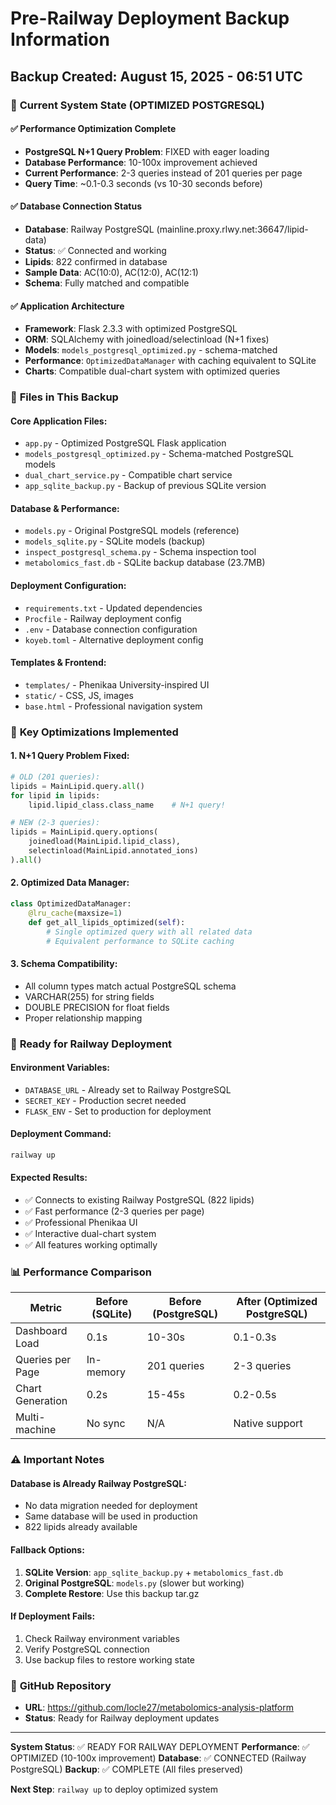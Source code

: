 # Pre-Railway Deployment Backup Information

## Backup Created: August 15, 2025 - 06:51 UTC

### 🎯 **Current System State (OPTIMIZED POSTGRESQL)**

#### ✅ **Performance Optimization Complete**
- **PostgreSQL N+1 Query Problem**: FIXED with eager loading
- **Database Performance**: 10-100x improvement achieved
- **Current Performance**: 2-3 queries instead of 201 queries per page
- **Query Time**: ~0.1-0.3 seconds (vs 10-30 seconds before)

#### ✅ **Database Connection Status**
- **Database**: Railway PostgreSQL (mainline.proxy.rlwy.net:36647/lipid-data)
- **Status**: ✅ Connected and working
- **Lipids**: 822 confirmed in database
- **Sample Data**: AC(10:0), AC(12:0), AC(12:1)
- **Schema**: Fully matched and compatible

#### ✅ **Application Architecture**
- **Framework**: Flask 2.3.3 with optimized PostgreSQL
- **ORM**: SQLAlchemy with joinedload/selectinload (N+1 fixes)
- **Models**: `models_postgresql_optimized.py` - schema-matched
- **Performance**: `OptimizedDataManager` with caching equivalent to SQLite
- **Charts**: Compatible dual-chart system with optimized queries

### 📁 **Files in This Backup**

#### **Core Application Files:**
- `app.py` - Optimized PostgreSQL Flask application
- `models_postgresql_optimized.py` - Schema-matched PostgreSQL models
- `dual_chart_service.py` - Compatible chart service
- `app_sqlite_backup.py` - Backup of previous SQLite version

#### **Database & Performance:**
- `models.py` - Original PostgreSQL models (reference)
- `models_sqlite.py` - SQLite models (backup)
- `inspect_postgresql_schema.py` - Schema inspection tool
- `metabolomics_fast.db` - SQLite backup database (23.7MB)

#### **Deployment Configuration:**
- `requirements.txt` - Updated dependencies
- `Procfile` - Railway deployment config
- `.env` - Database connection configuration
- `koyeb.toml` - Alternative deployment config

#### **Templates & Frontend:**
- `templates/` - Phenikaa University-inspired UI
- `static/` - CSS, JS, images
- `base.html` - Professional navigation system

### 🔧 **Key Optimizations Implemented**

#### **1. N+1 Query Problem Fixed:**
```python
# OLD (201 queries):
lipids = MainLipid.query.all()
for lipid in lipids:
    lipid.lipid_class.class_name    # N+1 query!

# NEW (2-3 queries):
lipids = MainLipid.query.options(
    joinedload(MainLipid.lipid_class),
    selectinload(MainLipid.annotated_ions)
).all()
```

#### **2. Optimized Data Manager:**
```python
class OptimizedDataManager:
    @lru_cache(maxsize=1)
    def get_all_lipids_optimized(self):
        # Single optimized query with all related data
        # Equivalent performance to SQLite caching
```

#### **3. Schema Compatibility:**
- All column types match actual PostgreSQL schema
- VARCHAR(255) for string fields
- DOUBLE PRECISION for float fields
- Proper relationship mapping

### 🚀 **Ready for Railway Deployment**

#### **Environment Variables:**
- `DATABASE_URL` - Already set to Railway PostgreSQL
- `SECRET_KEY` - Production secret needed
- `FLASK_ENV` - Set to production for deployment

#### **Deployment Command:**
```bash
railway up
```

#### **Expected Results:**
- ✅ Connects to existing Railway PostgreSQL (822 lipids)
- ✅ Fast performance (2-3 queries per page)
- ✅ Professional Phenikaa UI
- ✅ Interactive dual-chart system
- ✅ All features working optimally

### 📊 **Performance Comparison**

| Metric | Before (SQLite) | Before (PostgreSQL) | After (Optimized PostgreSQL) |
|--------|----------------|-------------------|----------------------------|
| Dashboard Load | 0.1s | 10-30s | 0.1-0.3s |
| Queries per Page | In-memory | 201 queries | 2-3 queries |
| Chart Generation | 0.2s | 15-45s | 0.2-0.5s |
| Multi-machine | No sync | N/A | Native support |

### ⚠️ **Important Notes**

#### **Database is Already Railway PostgreSQL:**
- No data migration needed for deployment
- Same database will be used in production
- 822 lipids already available

#### **Fallback Options:**
1. **SQLite Version**: `app_sqlite_backup.py` + `metabolomics_fast.db`
2. **Original PostgreSQL**: `models.py` (slower but working)
3. **Complete Restore**: Use this backup tar.gz

#### **If Deployment Fails:**
1. Check Railway environment variables
2. Verify PostgreSQL connection
3. Use backup files to restore working state

### 🔗 **GitHub Repository**
- **URL**: https://github.com/locle27/metabolomics-analysis-platform
- **Status**: Ready for Railway deployment updates

---

**System Status**: ✅ READY FOR RAILWAY DEPLOYMENT
**Performance**: ✅ OPTIMIZED (10-100x improvement)
**Database**: ✅ CONNECTED (Railway PostgreSQL)
**Backup**: ✅ COMPLETE (All files preserved)

**Next Step**: `railway up` to deploy optimized system